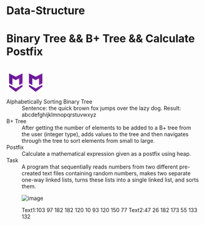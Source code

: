 # Data-Structure
# Binary Tree &&  B+ Tree && Calculate Postfix<h1> 
 ![alt text](https://github.com/adam-p/markdown-here/raw/master/src/common/images/icon48.png "Logo Title Text 1")
 ![alt text](https://github.com/adam-p/markdown-here/raw/master/src/common/images/icon48.png "Logo Title Text 1")

<dl>
  <dt>Alphabetically Sorting Binary  Tree</dt>
  <dd>Sentence: the quick brown fox jumps over the lazy dog.
       Result: abcdefghijklmnopqrstuvwxyz </dd>

  <dt>B+ Tree</dt>
  <dd>After getting the number of elements to be added to a B+ tree from the user (integer type),
adds values to the tree and then navigates through the tree to sort elements from small to large.

 </dd>
 
  <dt>Postfix</dt>
  <dd>Calculate a mathematical expression given as a postfix using heap.
 </dd>
 
  <dt>Task</dt>
  <dd>A program that sequentially reads numbers from two different pre-created text files containing random numbers, makes two separate one-way linked lists, turns these lists into a single linked list, and sorts them.
      
![image](https://user-images.githubusercontent.com/69357065/150688978-0dbb2ae5-db94-4cd5-8651-b9f2b63afbae.png)
   
Text1:103 97 182 182 120 10 93 120 150 77    Text2:47 26 182 173 55 133 132


   
 </dd>
 
</dl>

